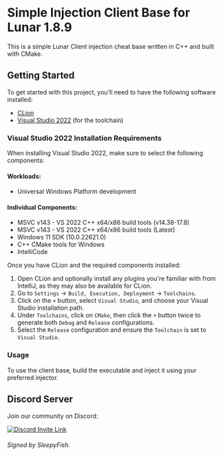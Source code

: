 # Simple Injection Client Base for Lunar 1.8.9

This is a simple Lunar Client injection cheat base written in C++ and built with CMake.

## Getting Started

To get started with this project, you'll need to have the following software installed:

- [CLion](https://www.jetbrains.com/clion/)
- [Visual Studio 2022](https://visualstudio.microsoft.com/vs/community/) (for the toolchain)

### Visual Studio 2022 Installation Requirements

When installing Visual Studio 2022, make sure to select the following components:

#### Workloads:
- Universal Windows Platform development

#### Individual Components:
- MSVC v143 - VS 2022 C++ x64/x86 build tools (v14.38-17.8)
- MSVC v143 - VS 2022 C++ x64/x86 build tools (Latest)
- Windows 11 SDK (10.0.22621.0)
- C++ CMake tools for Windows
- IntelliCode

Once you have CLion and the required components installed:

1. Open CLion and optionally install any plugins you're familiar with from IntelliJ, as they may also be available for CLion.
2. Go to `Settings` → `Build, Execution, Deployment` → `Toolchains`.
3. Click on the `+` button, select `Visual Studio`, and choose your Visual Studio installation path.
4. Under `Toolchains`, click on `CMake`, then click the `+` button twice to generate both `Debug` and `Release` configurations.
5. Select the `Release` configuration and ensure the `Toolchain` is set to `Visual Studio`.

### Usage

To use the client base, build the executable and inject it using your preferred injector.

## Discord Server

Join our community on Discord:

<a href="https://discord.gg/7JXXvkufJK"><img src="https://invidget.switchblade.xyz/7JXXvkufJK" alt="Discord Invite Link"/></a>

###### Signed by SleepyFish.
